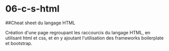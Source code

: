 # 06-c-s-html
##Cheat sheet du langage HTML

Création d'une page regroupant les raccourcis du langage HTML, en utilisant html et css,
et en y ajoutant l'utilisation des frameworks boilerplate et bootstrap.
